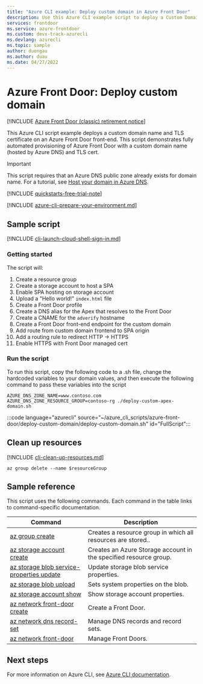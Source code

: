 ```yaml
---
title: "Azure CLI example: Deploy custom domain in Azure Front Door"
description: Use this Azure CLI example script to deploy a Custom Domain name and TLS certificate on an Azure Front Door front-end.
services: frontdoor
ms.service: azure-frontdoor
ms.custom: devx-track-azurecli
ms.devlang: azurecli
ms.topic: sample
author: duongau
ms.author: duau
ms.date: 04/27/2022
---
```


# Azure Front Door: Deploy custom domain

[!INCLUDE [Azure Front Door (classic) retirement notice](../../../includes/front-door-classic-retirement.md)]

This Azure CLI script example deploys a custom domain name and TLS certificate on an Azure Front Door front-end. This script demonstrates fully automated provisioning of Azure Front Door with a custom domain name (hosted by Azure DNS) and TLS cert.

> [!IMPORTANT]
> This script requires that an Azure DNS public zone already exists for domain name. For a tutorial, see [Host your domain in Azure DNS](../../dns/dns-delegate-domain-azure-dns.md).

[!INCLUDE [quickstarts-free-trial-note](~/reusable-content/ce-skilling/azure/includes/quickstarts-free-trial-note.md)]

[!INCLUDE [azure-cli-prepare-your-environment.md](~/reusable-content/azure-cli/azure-cli-prepare-your-environment.md)]

## Sample script

[!INCLUDE [cli-launch-cloud-shell-sign-in.md](~/reusable-content/ce-skilling/azure/includes/cli-launch-cloud-shell-sign-in.md)]

### Getting started

The script will:

1. Create a resource group
1. Create a storage account to host a SPA
1. Enable SPA hosting on storage account
1. Upload a "Hello world!" `index.html` file
1. Create a Front Door profile
1. Create a DNS alias for the Apex that resolves to the Front Door
1. Create a CNAME for the `adverify` hostname
1. Create a Front Door front-end endpoint for the custom domain
1. Add route from custom domain frontend to SPA origin
1. Add a routing rule to redirect HTTP -> HTTPS
1. Enable HTTPS with Front Door managed cert

### Run the script

To run this script, copy the following code to a .sh file, change the hardcoded variables to your domain values, and then execute the following command to pass these variables into the script

```
AZURE_DNS_ZONE_NAME=www.contoso.com AZURE_DNS_ZONE_RESOURCE_GROUP=contoso-rg ./deploy-custom-apex-domain.sh
```

:::code language="azurecli" source="~/azure_cli_scripts/azure-front-door/deploy-custom-domain/deploy-custom-domain.sh" id="FullScript":::

## Clean up resources

[!INCLUDE [cli-clean-up-resources.md](~/reusable-content/ce-skilling/azure/includes/cli-clean-up-resources.md)]

```azurecli
az group delete --name $resourceGroup
```

## Sample reference

This script uses the following commands. Each command in the table links to command-specific documentation.

| Command | Description |
|---|---|
| [az group create](/cli/azure/group#az-group-create) | Creates a resource group in which all resources are stored.. |
| [az storage account create](/cli/azure/storage/account) | Creates an Azure Storage account in the specified resource group. |
| [az storage blob service-properties update](/cli/azure/storage/blob/service-properties#az-storage-blob-service-properties-update) | Update storage blob service properties. |
| [az storage blob upload](/cli/azure/storage/blob#az-storage-blob-update) | Sets system properties on the blob. |
| [az storage account show](/cli/azure/storage/account#az-storage-account-show) | Show storage account properties.|
| [az network front-door create](/cli/azure/network/front-door#az-network-front-door-create) | Create a Front Door.|
| [az network dns record-set](/cli/azure/network/dns/record-set) | Manage DNS records and record sets.|
| [az network front-door](/cli/azure/network/front-door) | Manage Front Doors.|

## Next steps

For more information on Azure CLI, see [Azure CLI documentation](/cli/azure).

